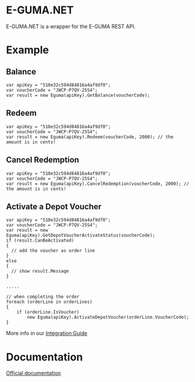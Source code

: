 E-GUMA.NET
=========
E-GUMA.NET is a wrapper for the E-GUMA REST API.

Example
=======

Balance
-------
    var apiKey = "510e32c594d84816a4af9df0";
    var voucherCode = "JWCP-P7QV-25S4";
    var result = new Eguma(apiKey).GetBalance(voucherCode);
 

Redeem
-------
    var apiKey = "510e32c594d84816a4af9df0";
    var voucherCode = "JWCP-P7QV-25S4";
    var result = new Eguma(apiKey).Redeem(voucherCode, 2000); // the amount is in cents!

 
Cancel Redemption
-----------------
    var apiKey = "510e32c594d84816a4af9df0";
    var voucherCode = "JWCP-P7QV-25S4";
    var result = new Eguma(apiKey).CancelRedemption(voucherCode, 2000); // the amount is in cents!
 
 
Activate a Depot Voucher
------------------------
    var apiKey = "510e32c594d84816a4af9df0";
    var voucherCode = "JWCP-P7QV-25S4";
    var result = new Eguma(apiKey).GetDepotVoucherActivateStatus(voucherCode);
    if (result.CanBeActivated)
    {
      // add the voucher as order line
    }
    else
    {
      // show result.Message
    }
 
    .....
    
    // when completing the order
    foreach (orderLine in orderLines)
    {
        if (orderLine.IsVoucher)
            new Eguma(apiKey).ActivateDepotVoucher(orderLine.VoucherCode);
    }
    
More info in our [Integration Guide](http://www.e-guma.ch/developers/integration-guide/#depot)
    
 
Documentation
=============
[Official documentation](http://www.e-guma.ch/developers)
